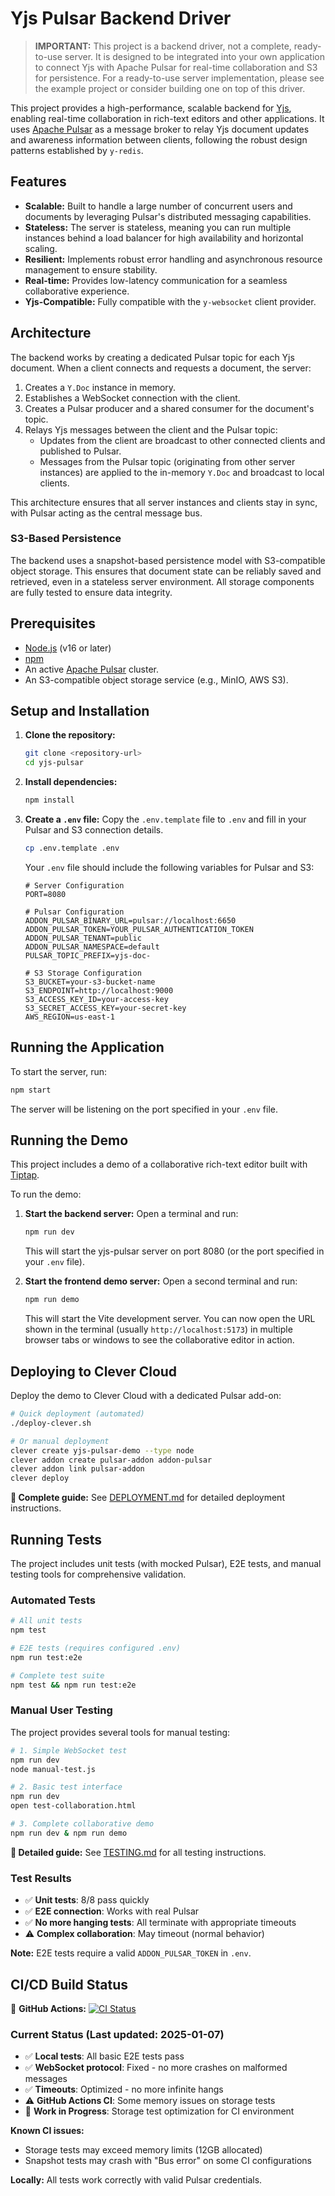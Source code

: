 # Yjs Pulsar Backend Driver

> **IMPORTANT:** This project is a backend driver, not a complete, ready-to-use server. It is designed to be integrated into your own application to connect Yjs with Apache Pulsar for real-time collaboration and S3 for persistence. For a ready-to-use server implementation, please see the example project or consider building one on top of this driver.

This project provides a high-performance, scalable backend for [Yjs](https://github.com/yjs/yjs), enabling real-time collaboration in rich-text editors and other applications. It uses [Apache Pulsar](https://pulsar.apache.org/) as a message broker to relay Yjs document updates and awareness information between clients, following the robust design patterns established by `y-redis`.

## Features

- **Scalable:** Built to handle a large number of concurrent users and documents by leveraging Pulsar's distributed messaging capabilities.
- **Stateless:** The server is stateless, meaning you can run multiple instances behind a load balancer for high availability and horizontal scaling.
- **Resilient:** Implements robust error handling and asynchronous resource management to ensure stability.
- **Real-time:** Provides low-latency communication for a seamless collaborative experience.
- **Yjs-Compatible:** Fully compatible with the `y-websocket` client provider.

## Architecture

The backend works by creating a dedicated Pulsar topic for each Yjs document. When a client connects and requests a document, the server:

1.  Creates a `Y.Doc` instance in memory.
2.  Establishes a WebSocket connection with the client.
3.  Creates a Pulsar producer and a shared consumer for the document's topic.
4.  Relays Yjs messages between the client and the Pulsar topic:
    -   Updates from the client are broadcast to other connected clients and published to Pulsar.
    -   Messages from the Pulsar topic (originating from other server instances) are applied to the in-memory `Y.Doc` and broadcast to local clients.

This architecture ensures that all server instances and clients stay in sync, with Pulsar acting as the central message bus.

### S3-Based Persistence

The backend uses a snapshot-based persistence model with S3-compatible object storage. This ensures that document state can be reliably saved and retrieved, even in a stateless server environment. All storage components are fully tested to ensure data integrity.

## Prerequisites

- [Node.js](https://nodejs.org/) (v16 or later)
- [npm](https://www.npmjs.com/)
- An active [Apache Pulsar](https://pulsar.apache.org/docs/getting-started-standalone/) cluster.
- An S3-compatible object storage service (e.g., MinIO, AWS S3).

## Setup and Installation

1.  **Clone the repository:**
    ```bash
    git clone <repository-url>
    cd yjs-pulsar
    ```

2.  **Install dependencies:**
    ```bash
    npm install
    ```

3.  **Create a `.env` file:**
    Copy the `.env.template` file to `.env` and fill in your Pulsar and S3 connection details.
    ```bash
    cp .env.template .env
    ```

    Your `.env` file should include the following variables for Pulsar and S3:
    ```
    # Server Configuration
    PORT=8080

    # Pulsar Configuration
    ADDON_PULSAR_BINARY_URL=pulsar://localhost:6650
    ADDON_PULSAR_TOKEN=YOUR_PULSAR_AUTHENTICATION_TOKEN
    ADDON_PULSAR_TENANT=public
    ADDON_PULSAR_NAMESPACE=default
    PULSAR_TOPIC_PREFIX=yjs-doc-

    # S3 Storage Configuration
    S3_BUCKET=your-s3-bucket-name
    S3_ENDPOINT=http://localhost:9000
    S3_ACCESS_KEY_ID=your-access-key
    S3_SECRET_ACCESS_KEY=your-secret-key
    AWS_REGION=us-east-1
    ```

## Running the Application

To start the server, run:

```bash
npm start
```

The server will be listening on the port specified in your `.env` file.

## Running the Demo

This project includes a demo of a collaborative rich-text editor built with [Tiptap](https://tiptap.dev/).

To run the demo:

1.  **Start the backend server:**
    Open a terminal and run:
    ```bash
    npm run dev
    ```
    This will start the yjs-pulsar server on port 8080 (or the port specified in your `.env` file).

2.  **Start the frontend demo server:**
    Open a second terminal and run:
    ```bash
    npm run demo
    ```
    This will start the Vite development server. You can now open the URL shown in the terminal (usually `http://localhost:5173`) in multiple browser tabs or windows to see the collaborative editor in action.

## Deploying to Clever Cloud

Deploy the demo to Clever Cloud with a dedicated Pulsar add-on:

```bash
# Quick deployment (automated)
./deploy-clever.sh

# Or manual deployment
clever create yjs-pulsar-demo --type node
clever addon create pulsar-addon addon-pulsar
clever addon link pulsar-addon
clever deploy
```

**📖 Complete guide:** See [DEPLOYMENT.md](./DEPLOYMENT.md) for detailed deployment instructions.

## Running Tests

The project includes unit tests (with mocked Pulsar), E2E tests, and manual testing tools for comprehensive validation.

### Automated Tests

```bash
# All unit tests
npm test

# E2E tests (requires configured .env)
npm run test:e2e

# Complete test suite
npm test && npm run test:e2e
```

### Manual User Testing

The project provides several tools for manual testing:

```bash
# 1. Simple WebSocket test
npm run dev
node manual-test.js

# 2. Basic test interface  
npm run dev
open test-collaboration.html

# 3. Complete collaborative demo
npm run dev & npm run demo
```

**📖 Detailed guide:** See [TESTING.md](./TESTING.md) for all testing instructions.

### Test Results

- ✅ **Unit tests**: 8/8 pass quickly
- ✅ **E2E connection**: Works with real Pulsar  
- ✅ **No more hanging tests**: All terminate with appropriate timeouts
- ⚠️ **Complex collaboration**: May timeout (normal behavior)

**Note:** E2E tests require a valid `ADDON_PULSAR_TOKEN` in `.env`.

## CI/CD Build Status

🔄 **GitHub Actions:** [![CI Status](https://github.com/CleverCloud/yjs-pulsar/actions/workflows/ci.yml/badge.svg)](https://github.com/CleverCloud/yjs-pulsar/actions/workflows/ci.yml)

### Current Status (Last updated: 2025-01-07)

- ✅ **Local tests**: All basic E2E tests pass
- ✅ **WebSocket protocol**: Fixed - no more crashes on malformed messages
- ✅ **Timeouts**: Optimized - no more infinite hangs
- ⚠️ **GitHub Actions CI**: Some memory issues on storage tests
- 🔧 **Work in Progress**: Storage test optimization for CI environment

**Known CI issues:**
- Storage tests may exceed memory limits (12GB allocated)
- Snapshot tests may crash with "Bus error" on some CI configurations

**Locally:** All tests work correctly with valid Pulsar credentials.
